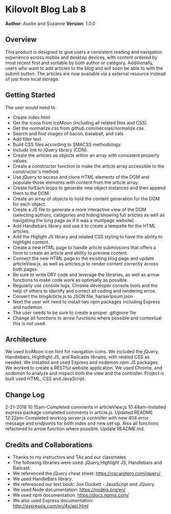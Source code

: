 # Kilovolt Blog Lab 8

**Author**: Austin and Suzanne
**Version**: 1.0.0

## Overview
This product is designed to give users a consistent reading and navigation experience across mobile and desktop devices, with content ordered by most recent first and sortable by both author or category. Additionally, users who want to add articles to the blog and will soon be able to with the submit button. The articles are now available via a external resource instead of just from local storage.

## Getting Started

The user would need to
* Create index.html
* Get the icons from IcoMoon (including all related files and CSS).
* Get the normalize.css from github.com/necolas/normalize.css.
* Search and find images of bacon, baseball, and cats
* Add filler text.
* Build CSS files according to SMACSS methodology.
* Include link to jQuery library (CDN).
* Create the articles as objects within an array with consistent property values.
* Create a constructor function to make the article array accessible to the constructor's method.
* Use jQuery to access and clone HTML elements of the DOM and populate those elements with content from the article array.
* Create forEach loops to generate new object instances and then append them to the DOM.
* Create an array of objects to hold the content generation for the DOM for each object.
* Create a JS file to generate a more interactive view of the DOM (selecting authors, catagories and hiding/showing full articles as well as navigating the long page as if it was a multipage website).
* Add Handlebars library and use it to create a tempalte for the HTML articles.
* Add the Higlight JS library and related CSS styling to have the ability to highlight content.
* Create a new HTML page to handle article submissions that offers a form to create an article and ability to preview content.
* Connect the new HTML page to the exisiting blog page and update articleView.js, as well as articles.js to render content correctly across both pages.
* Be sure to write DRY code and leverage the libraries, as well as arrow functions to make code work as optimially as possible.
* Regularly use console logs, Chrome developer console tools and the help of others to identify and correct all coding and rendering erros.
* Convert the blogArticle.js to JSON file, hackerIpsum.json
* Next the user will need to install two npm packages including Express and nodemon
* The user needs to be sure to create a proper .gitignore file
* Change all functions to arrow functions where possible and contextual this is not used.

## Architecture

We used IcoMoon icon font for navigation icons. We included the jQuery, Handlebars, Hightlight JS, and Railcasts libraies, with related CSS as needed. We installed and used Express and nodemon npm JS packages. We worked to create a RESTful website application. We used Chrome, and nodemon to analyze and inspect both the view and the controller. Project is built used HTML, CSS and JavaScript.

## Change Log
2-21-2018
10:15am-Completed comments in articleView.js
10:48am-Installed express package completed comments in article.js. Updated README
12:22pm-Completed working server.js controller with new 404 error message and endpoints for both index and new set up. Also all functions refactored to arrow function where possible. Update README.md.


## Credits and Collaborations
* Thanks to my instructors and TAs and our classmates
* The following libraries were used: jQuery,Highlight JS, Handlebars and Railcast.
* We referenced the jQuery cheat sheet: https://oscarotero.com/jquery/
* We used HandleBars library.
* We referenced our text book: Jon Duckett - JavaScript and JQuery.
* We used Node documentation: https://nodejs.org/en/
* We used npm documentation: https://docs.npmjs.com/
* We also used Express documentation: http://expressjs.com/en/4x/api.html